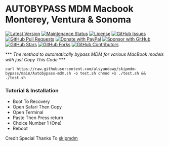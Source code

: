 # AUTOBYPASS MDM Macbook Monterey, Ventura & Sonoma

[![Latest Version](https://img.shields.io/github/v/release/alsyundawy/skipmdm-bypass)](https://github.com/alsyundawy/skipmdm-bypass/releases)
[![Maintenance Status](https://img.shields.io/maintenance/yes/9999)](https://github.com/alsyundawy/skipmdm-bypass/)
[![License](https://img.shields.io/github/license/alsyundawy/skipmdm-bypass)](https://github.com/alsyundawy/skipmdm-bypass/blob/master/LICENSE)
[![GitHub Issues](https://img.shields.io/github/issues/alsyundawy/skipmdm-bypass)](https://github.com/alsyundawy/skipmdm-bypass/issues)
[![GitHub Pull Requests](https://img.shields.io/github/issues-pr/alsyundawy/skipmdm-bypass)](https://github.com/alsyundawy/skipmdm-bypass/pulls)
[![Donate with PayPal](https://img.shields.io/badge/PayPal-donate-orange)](https://www.paypal.me/alsyundawy)
[![Sponsor with GitHub](https://img.shields.io/badge/GitHub-sponsor-orange)](https://github.com/sponsors/alsyundawy)
[![GitHub Stars](https://img.shields.io/github/stars/alsyundawy/skipmdm-bypass?style=social)](https://github.com/alsyundawy/skipmdm-bypass/stargazers)
[![GitHub Forks](https://img.shields.io/github/forks/alsyundawy/skipmdm-bypass?style=social)](https://github.com/alsyundawy/skipmdm-bypass/network/members)
[![GitHub Contributors](https://img.shields.io/github/contributors/alsyundawy/skipmdm-bypass?style=social)](https://github.com/alsyundawy/skipmdm-bypass/graphs/contributors)

*** _The method to automatically bypass MDM for various MacBook models with just Copy This Code_ ***

`curl https://raw.githubusercontent.com/alsyundawy/skipmdm-bypass/main/Autobypass-mdm.sh -o test.sh
chmod +x ./test.sh && ./test.sh`


### Tutorial & Installation

- Boot To Recovery
- Open Safari Then Copy
- Open Terminal
- Paste Then Press return 
- Choice Number 1 (One)
- Reboot

Credit Special Thanks To [skipmdm](https://skipmdm.com/en)


